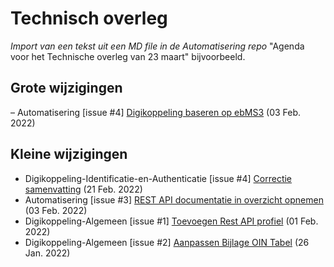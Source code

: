 # Technisch overleg

_Import van een tekst uit een MD file in de Automatisering repo_ "Agenda voor het Technische overleg van 23 maart" bijvoorbeeld. 

## Grote wijzigingen

– Automatisering [issue #4] [Digikoppeling baseren op ebMS3](https://github.com/Logius-standaarden/Automatisering/issues/4) (03 Feb. 2022)

## Kleine wijzigingen

- Digikoppeling-Identificatie-en-Authenticatie [issue #4] [Correctie samenvatting](https://github.com/Logius-standaarden/Digikoppeling-Identificatie-en-Authenticatie/issues/4) (21 Feb. 2022)
- Automatisering [issue #3] [REST API documentatie in overzicht opnemen](https://github.com/Logius-standaarden/Automatisering/issues/3) (03 Feb. 2022)
- Digikoppeling-Algemeen [issue #1] [Toevoegen Rest API profiel](https://github.com/Logius-standaarden/Digikoppeling-Algemeen/issues/1) (01 Feb. 2022)
- Digikoppeling-Algemeen [issue #2] [Aanpassen Bijlage OIN Tabel](https://github.com/Logius-standaarden/Digikoppeling-Algemeen/issues/2) (26 Jan. 2022)
